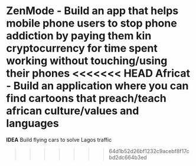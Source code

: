 ZenMode - Build an app that helps mobile phone users to stop phone addiction by paying them kin cryptocurrency for time spent working without touching/using their phones
<<<<<<< HEAD
Africat - Build an application where you  can find cartoons that preach/teach african culture/values and languages
=======
**IDEA** Build flying cars to solve Lagos traffic
>>>>>>> 64d1b52d26bf1232c9acebf8f17cbd2dc664b3ed
